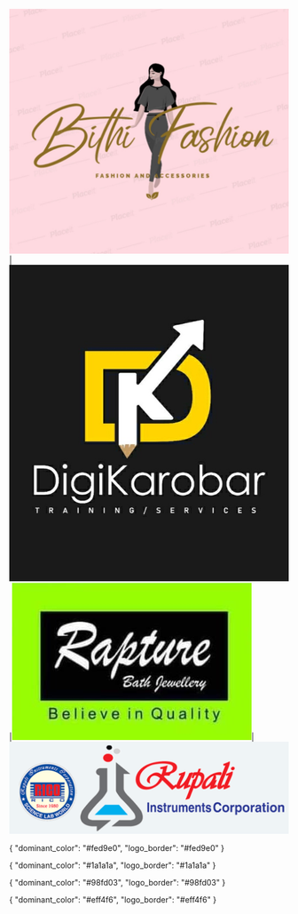 

![1](https://github.com/nman7/Color_task/blob/main/Testimages/bitti.jpg)|![2](https://github.com/nman7/Color_task/blob/main/Testimages/digikarobar.jpeg)|![3](https://github.com/nman7/Color_task/blob/main/Testimages/rapture.jpeg)|![4](https://github.com/nman7/Color_task/blob/main/Testimages/rupali.png)

{
  "dominant_color": "#fed9e0",
  "logo_border": "#fed9e0"
}

{
  "dominant_color": "#1a1a1a",
  "logo_border": "#1a1a1a"
}

{
  "dominant_color": "#98fd03",
  "logo_border": "#98fd03"
}

{
  "dominant_color": "#eff4f6",
  "logo_border": "#eff4f6"
}


